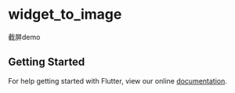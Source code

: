 # widget_to_image

截屏demo

## Getting Started

For help getting started with Flutter, view our online
[documentation](https://flutter.io/).
